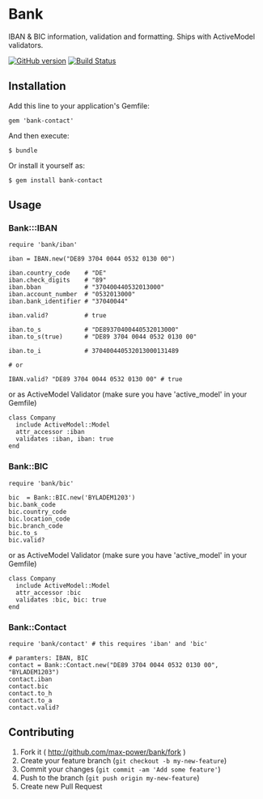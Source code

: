 # Bank

IBAN & BIC information, validation and formatting. Ships with ActiveModel validators.

[![GitHub version](https://badge.fury.io/gh/max-power%2Fbank.png)](http://badge.fury.io/gh/max-power%2Fbank)
[![Build Status](https://travis-ci.org/max-power/bank.png?branch=master)](https://travis-ci.org/max-power/bank)

## Installation

Add this line to your application's Gemfile:

    gem 'bank-contact'

And then execute:

    $ bundle

Or install it yourself as:

    $ gem install bank-contact

## Usage

### Bank:::IBAN

    require 'bank/iban'

    iban = IBAN.new("DE89 3704 0044 0532 0130 00")

    iban.country_code    # "DE"
    iban.check_digits    # "89"
    iban.bban            # "370400440532013000"
    iban.account_number  # "0532013000"
    iban.bank_identifier # "37040044"

    iban.valid?          # true

    iban.to_s            # "DE89370400440532013000"
    iban.to_s(true)      # "DE89 3704 0044 0532 0130 00"

    iban.to_i            # 370400440532013000131489
    
    # or 
    
    IBAN.valid? "DE89 3704 0044 0532 0130 00" # true

or as ActiveModel Validator (make sure you have 'active_model' in your Gemfile)

    class Company
      include ActiveModel::Model
      attr_accessor :iban
      validates :iban, iban: true
    end
    
### Bank::BIC 
    
    require 'bank/bic'
    
    bic  = Bank::BIC.new('BYLADEM1203')
    bic.bank_code
    bic.country_code
    bic.location_code
    bic.branch_code    
    bic.to_s
    bic.valid?
    
or as ActiveModel Validator (make sure you have 'active_model' in your Gemfile)

    class Company
      include ActiveModel::Model
      attr_accessor :bic
      validates :bic, bic: true
    end
    
### Bank::Contact
     
    require 'bank/contact' # this requires 'iban' and 'bic'
    
    # paramters: IBAN, BIC
    contact = Bank::Contact.new("DE89 3704 0044 0532 0130 00", "BYLADEM1203")
    contact.iban
    contact.bic
    contact.to_h
    contact.to_a
    contact.valid?
    

## Contributing

1. Fork it ( http://github.com/max-power/bank/fork )
2. Create your feature branch (`git checkout -b my-new-feature`)
3. Commit your changes (`git commit -am 'Add some feature'`)
4. Push to the branch (`git push origin my-new-feature`)
5. Create new Pull Request
